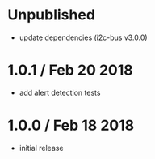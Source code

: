 Unpublished
===========

  * update dependencies (i2c-bus v3.0.0)

1.0.1 / Feb 20 2018
===================

  * add alert detection tests

1.0.0 / Feb 18 2018
===================

  * initial release

